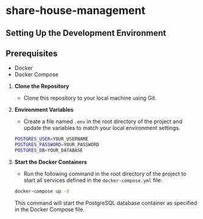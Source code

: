 # share-house-management

## Setting Up the Development Environment

## Prerequisites

- Docker
- Docker Compose

1. **Clone the Repository**

   - Clone this repository to your local machine using Git.

2. **Environment Variables**

   - Create a file named `.env` in the root directory of the project and update the variables to match your local environment settings.

   ```bash
   POSTGRES_USER=YOUR_USERNAME
   POSTGRES_PASSWORD=YOUR_PASSWORD
   POSTGRES_DB=YOUR_DATABASE
   ```

3. **Start the Docker Containers**

   - Run the following command in the root directory of the project to start all services defined in the `docker-compose.yml` file:

   ```bash
   docker-compose up -d
   ```

   This command will start the PostgreSQL database container as specified in the Docker Compose file.
